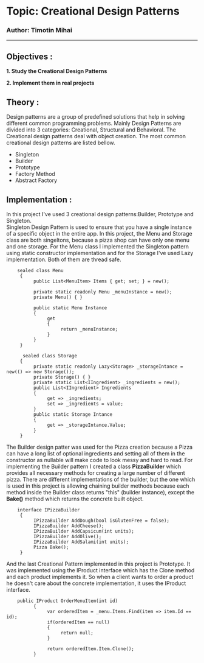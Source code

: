 # Topic: Creational Design Patterns

### Author: Timotin Mihai

---

## Objectives :

**1. Study the Creational Design Patterns**

**2. Implement them in real projects**

## Theory :

Design patterns are a group of predefined solutions that help in solving different common programming problems. Mainly Design Patterns are divided into 3 categories: Creational, Structural and Behavioral.
The Creational design patterns deal with object creation. The most common creational design patterns are listed bellow.

- Singleton
- Builder
- Prototype
- Factory Method
- Abstract Factory

## Implementation :

In this project I've used 3 creational design patterns:Builder, Prototype and Singleton.<br />
Singleton Design Pattern is used to ensure that you have a single instance of a specific object in the entire app. In this project, the Menu and Storage class are both singeltons, because a pizza shop can have only one menu and one storage. For the Menu class I implemented the Singleton pattern using static constructor implementation and for the Storage I've used Lazy implementation. Both of them are thread safe.<br />

```
    sealed class Menu
     {
          public List<MenuItem> Items { get; set; } = new();

          private static readonly Menu _menuInstance = new();
          private Menu() { }

          public static Menu Instance
          {
               get
               {
                    return _menuInstance;
               }
          }
     }
```

```
      sealed class Storage
     {
          private static readonly Lazy<Storage> _storageIntance = new(() => new Storage());
          private Storage() { }
          private static List<IIngredient> _ingredients = new();
          public List<IIngredient> Ingredients
          {
               get => _ingredients;
               set => _ingredients = value;
          }
          public static Storage Intance
          {
               get => _storageIntance.Value;
          }
     }
```

The Builder design patter was used for the Pizza creation because a Pizza can have a long list of optional ingredients and setting all of them in the constructor as nullable will make code to look messy and hard to read. For implementing the Builder pattern I created a class **PizzaBuilder** which provides all necessary methods for creating a large number of different pizza. There are different implementations of the builder, but the one which is used in this project is allowing chaining builder methods because each method inside the Builder class returns "this" (builder instance), except the **Bake()** method which returns the concrete built object.<br />

```
    interface IPizzaBuilder
     {
          IPizzaBuilder AddDough(bool isGlutenFree = false);
          IPizzaBuilder AddCheese();
          IPizzaBuilder AddCapsicum(int units);
          IPizzaBuilder AddOlive();
          IPizzaBuilder AddSalami(int units);
          Pizza Bake();
     }
```

And the last Creational Pattern implemented in this project is Prototype. It was implemented using the IProduct interface which has the Clone method and each product implements it. So when a client wants to order a product he doesn't care about the concrete implementation, it uses the IProduct interface.

```
    public IProduct OrderMenuItem(int id)
          {
               var orderedItem = _menu.Items.Find(item => item.Id == id);
               if(orderedItem == null)
               {
                    return null;
               }

               return orderedItem.Item.Clone();
          }
```
